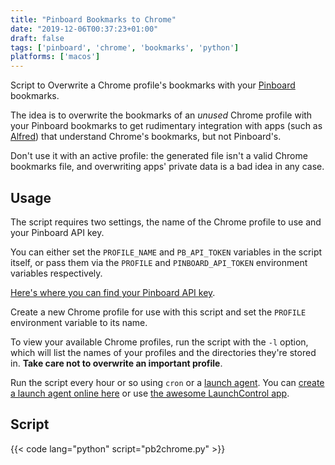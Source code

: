 ```yaml
---
title: "Pinboard Bookmarks to Chrome"
date: "2019-12-06T00:37:23+01:00"
draft: false
tags: ['pinboard', 'chrome', 'bookmarks', 'python']
platforms: ['macos']
---
```


Script to Overwrite a Chrome profile's bookmarks with your [Pinboard][pinboard] bookmarks.

<!--more-->

The idea is to overwrite the bookmarks of an *unused* Chrome profile with your Pinboard bookmarks to get rudimentary integration with apps (such as [Alfred](/tags/alfred)) that understand Chrome's bookmarks, but not Pinboard's.

Don't use it with an active profile: the generated file isn't a valid Chrome bookmarks file, and overwriting apps' private data is a bad idea in any case.

Usage
-----

The script requires two settings, the name of the Chrome profile to use and your Pinboard API key.

You can either set the `PROFILE_NAME` and `PB_API_TOKEN` variables in the script itself, or pass them via the `PROFILE` and `PINBOARD_API_TOKEN` environment variables respectively.

[Here's where you can find your Pinboard API key][api-key].

Create a new Chrome profile for use with this script and set the `PROFILE` environment variable to its name.

To view your available Chrome profiles, run the script with the `-l` option, which will list the names of your profiles and the directories they're stored in. **Take care not to overwrite an important profile**.

Run the script every hour or so using `cron` or a [launch agent][launchd]. You can [create a launch agent online here][launched] or use [the awesome LaunchControl app][launch-control].


Script
------

{{< code lang="python" script="pb2chrome.py" >}}


[pinboard]: https://pinboard.in
[launchd]: https://www.launchd.info/
[launched]: http://launched.zerowidth.com/
[launch-control]: https://www.soma-zone.com/LaunchControl/
[api-key]: https://pinboard.in/settings/password
